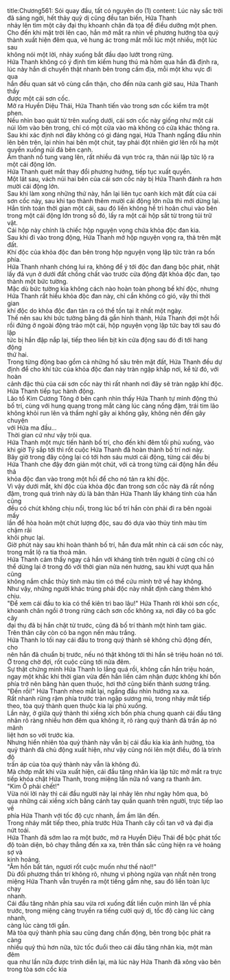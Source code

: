 title:Chương561: Sói quay đầu, tất có nguyên do (1)
content:
Lúc này sắc trời đã sáng ngời, hết thảy quỷ dị cũng đều tan biến, Hứa Thanh<br>nhảy lên tìm một cây đại thụ khoanh chân đả tọa để điều dưỡng một phen.<br>Cho đến khi mặt trời lên cao, hắn mở mắt ra nhìn về phương hướng tòa quỷ<br>thành xuất hiện đêm qua, vẻ hung ác trong mắt mỗi lúc một nhiều, một lúc sau<br>không nói một lời, nhảy xuống bắt đầu dạo lướt trong rừng.<br>Hứa Thanh không có ý định tìm kiếm hung thú mà hôm qua hắn đã định ra,<br>lúc này hắn di chuyển thật nhanh bên trong cấm địa, mỗi một khu vực đi qua<br>hắn đều quan sát vô cùng cẩn thận, cho đến nửa canh giờ sau, Hứa Thanh thấy<br>được một cái sơn cốc.<br>Mở ra Huyền Diệu Thái, Hứa Thanh tiến vào trong sơn cốc kiểm tra một<br>phen.<br>Nếu nhìn bao quát từ trên xuống dưới, cái sơn cốc này giống như một cái<br>núi lõm vào bên trong, chỉ có một cửa vào mà không có cửa khác thông ra.<br>Sau khi xác định nơi đây không có gì đáng ngại, Hứa Thanh ngẩng đầu nhìn<br>lên bên trên, lại nhìn hai bên một chút, tay phải đột nhiên giơ lên rồi hạ một<br>quyền xuống núi đá bên cạnh.<br>Âm thanh nổ tung vang lên, rất nhiều đá vụn tróc ra, thân núi lập tức lộ ra<br>một cái động lớn.<br>Hứa Thanh quét mắt thay đổi phương hướng, tiếp tục xuất quyền.<br>Một lát sau, vách núi hai bên của cái sơn cốc này bị Hứa Thanh đánh ra hơn<br>mười cái động lớn.<br>Sau khi làm xong những thứ này, hắn lại liên tục oanh kích mặt đất của cái<br>sơn cốc này, sau khi tạo thành thêm mười cái động lớn nữa thì mới dừng lại.<br>Hắn tính toán thời gian một cái, sau đó liền không hề trì hoãn chui vào bên<br>trong một cái động lớn trong số đó, lấy ra một cái hộp sắt từ trong túi trữ vật.<br>Cái hộp này chính là chiếc hộp nguyện vọng chứa khỏa độc đan kia.<br>Sau khi đi vào trong động, Hứa Thanh mở hộp nguyện vọng ra, thả trên mặt<br>đất.<br>Khí độc của khỏa độc đan bên trong hộp nguyện vọng lập tức tràn ra bốn<br>phía.<br>Hứa Thanh nhanh chóng lui ra, không để ý tới độc đan đang bộc phát, nhặt<br>lấy đá vụn ở dưới đất chồng chất vào trước cửa động đặt khỏa độc đan, tạo<br>thành một bức tường.<br>Mặc dù bức tường kia không cách nào hoàn toàn phong bế khí độc, nhưng<br>Hứa Thanh rất hiểu khỏa độc đan này, chỉ cần không có gió, vậy thì thời gian<br>khí độc do khỏa độc đan tản ra có thể tồn tại ít nhất một ngày.<br>Thế nên sau khi bức tường bằng đá gần hình thành, Hứa Thanh đợi một hồi<br>rồi đứng ở ngoài động trảo một cái, hộp nguyện vọng lập tức bay tới sau đó lập<br>tức bị hắn đập nắp lại, tiếp theo liền bịt kín cửa động sau đó đi tới hang động<br>thứ hai.<br>Trong từng động bao gồm cả những hố sâu trên mặt đất, Hứa Thanh đều dự<br>định để cho khí tức của khỏa độc đan này tràn ngập khắp nơi, kể từ đó, với hoàn<br>cảnh đặc thù của cái sơn cốc này thì rất nhanh nơi đây sẽ tràn ngập khí độc.<br>Hứa Thanh tiếp tục hành động.<br>Lão tổ Kim Cương Tông ở bên cạnh nhìn thấy Hứa Thanh tự mình động thủ<br>bố trí, cùng với hung quang trong mắt càng lúc càng nồng đậm, trái tim lão<br>không khỏi run lên và thầm nghĩ gây ai không gây, không nên đến gây chuyện<br>với Hứa ma đầu...<br>Thời gian cứ như vậy trôi qua.<br>Hứa Thanh một mực tiến hành bố trí, cho đến khi đêm tối phủ xuống, vào<br>khi giờ Tý sắp tới thì rốt cuộc Hứa Thanh đã hoàn thành bố trí nơi này.<br>Bây giờ trong đây cộng lại có tới hơn sáu mươi cái động, từng cái đều bị<br>Hứa Thanh che đậy đơn giản một chút, với cả trong từng cái động hắn đều thả<br>khỏa độc đan vào trong một hồi để cho nó tản ra khí độc.<br>Vì vậy dưới mắt, khí độc của khỏa độc đan trong sơn cốc này đã rất nồng<br>đậm, trong quá trình này dù là bản thân Hứa Thanh lấy kháng tính của hắn cũng<br>đều có chút không chịu nổi, trong lúc bố trí hắn còn phải đi ra bên ngoài mấy<br>lần để hòa hoãn một chút lượng độc, sau đó dựa vào thủy tinh màu tím chậm rãi<br>khôi phục lại.<br>Giờ phút này sau khi hoàn thành bố trí, hắn đưa mắt nhìn cả cái sơn cốc này,<br>trong mắt lộ ra tia thoả mãn.<br>Hứa Thanh cảm thấy ngay cả hắn với kháng tính trên người ở cũng chỉ có<br>thể dừng lại ở trong đó với thời gian nửa nén hương, sau khi vượt qua hắn cũng<br>không nắm chắc thủy tinh màu tím có thể cứu mình trở về hay không.<br>Như vậy, những người khác trúng phải độc này nhất định càng thêm khó<br>chịu.<br>"Để xem cái đầu to kia có thể kiên trì bao lâu!" Hứa Thanh rời khỏi sơn cốc,<br>khoanh chân ngồi ở trong rừng cách sơn cốc không xa, nơi đây có ba gốc cây<br>đại thụ đã bị hắn chặt từ trước, cũng đã bố trí thành một hình tam giác.<br>Trên thân cây còn có ba ngọn nến màu trắng.<br>Hứa Thanh lo tối nay cái đầu to trong quỷ thành sẽ không chủ động đến, cho<br>nên hắn đã chuẩn bị trước, nếu nó thật không tới thì hắn sẽ triệu hoán nó tới.<br>Ở trong chờ đợi, rốt cuộc cũng tới nửa đêm.<br>Sự thật chứng minh Hứa Thanh lo lắng quá rồi, không cần hắn triệu hoán,<br>ngay một khắc khi thời gian vừa đến hắn liền cảm nhận được không khí bốn<br>phía trở nên băng hàn quen thuộc, hơi thở cũng biến thành sương trắng.<br>"Đến rồi!" Hứa Thanh nheo mắt lại, ngẩng đầu nhìn hướng xa xa.<br>Rất nhanh rừng rậm phía trước tràn ngập sương mù, trong nháy mắt tiếp<br>theo, tòa quỷ thành quen thuộc kia lại phủ xuống.<br>Lần này, ở giữa quỷ thành thì xiềng xích bốn phía chung quanh cái đầu tăng<br>nhân rõ ràng nhiều hơn đêm qua không ít, rõ ràng quỷ thành đã trấn áp nó mãnh<br>liệt hơn so với trước kia.<br>Nhưng hiển nhiên tòa quỷ thành này vẫn bị cái đầu kia kia ảnh hưởng, tòa<br>quỷ thành đã chủ động xuất hiện, như vậy cũng nói lên một điều, đó là trình độ<br>trấn áp của tòa quỷ thành này vẫn là không đủ.<br>Mà chớp mắt khi vừa xuất hiện, cái đầu tăng nhân kia lập tức mở mắt ra trực<br>tiếp khóa chặt Hứa Thanh, trong miệng lần nữa nổ vang ra thanh âm.<br>"Kim Ô phải chết!"<br>Vừa nói lời này thì cái đầu người này lại nhảy lên như ngày hôm qua, bỏ<br>qua những cái xiềng xích bằng cánh tay quấn quanh trên người, trực tiếp lao về<br>phía Hứa Thanh với tốc độ cực nhanh, ầm ầm lăn đến.<br>Trong nháy mắt tiếp theo, phía trước Hứa Thanh cây cối tan vỡ và đại địa<br>nứt toái.<br>Hứa Thanh đã sớm lao ra một bước, mở ra Huyền Diệu Thái để bộc phát tốc<br>độ toàn diện, bỏ chạy thẳng đến xa xa, trên thần sắc cũng hiện ra vẻ hoảng sợ và<br>kinh hoảng.<br>"Âm hồn bất tán, ngươi rốt cuộc muốn như thế nào!!"<br>Dù đối phương thần trí không rõ, nhưng vì phòng ngừa vạn nhất nên trong<br>miệng Hứa Thanh vẫn truyền ra một tiếng gầm nhẹ, sau đó liền toàn lực chạy<br>nhanh.<br>Cái đầu tăng nhân phía sau vừa rơi xuống đất liền cuộn mình lăn về phía<br>trước, trong miệng càng truyền ra tiếng cười quỷ dị, tốc độ càng lúc càng nhanh,<br>càng lúc càng tới gần.<br>Mà tòa quỷ thành phía sau cũng đang chấn động, bên trong bộc phát ra càng<br>nhiều quỷ thủ hơn nữa, tức tốc đuổi theo cái đầu tăng nhân kia, một màn đêm<br>qua như lần nữa được trình diễn lại, mà lúc này Hứa Thanh đã xông vào bên<br>trong tòa sơn cốc kia